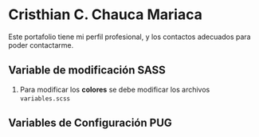 # Cristhian C. Chauca Mariaca
Este portafolio tiene mi perfil  profesional, y los contactos adecuados para poder contactarme.

## Variable de modificación SASS
1. Para modificar los **colores** se debe modificar los archivos `variables.scss`

## Variables de Configuración PUG